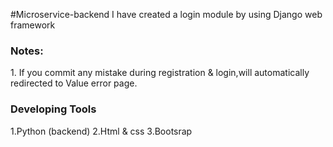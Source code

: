 #Microservice-backend
I have created a login module by using Django web framework


<h3>Notes:</h3>
1. If you commit any mistake during registration & login,will automatically redirected to Value error page.
<h3>Developing Tools</h3>

1.Python (backend)
2.Html & css
3.Bootsrap
